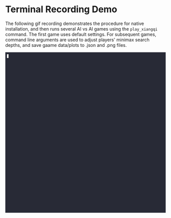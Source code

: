 # Terminal Recording Demo
The following gif recording demonstrates the procedure for native installation, and then runs several AI vs AI games using the `play_xiangqi` command. The first game uses default settings. For subsequent games, command line arguments are used to adjust players' minimax search depths, and save gaame data/plots to .json and .png files.

![demo](resources/xiangqigame_demo.gif)